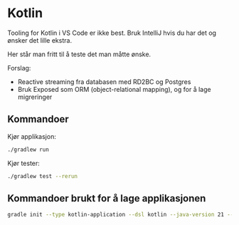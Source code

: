 # Kotlin

Tooling for Kotlin i VS Code er ikke best.
Bruk IntelliJ hvis du har det og ønsker det lille ekstra.

Her står man fritt til å teste det man måtte ønske.

Forslag:
- Reactive streaming fra databasen med RD2BC og Postgres
- Bruk Exposed som ORM (object-relational mapping), og for å lage migreringer

## Kommandoer

Kjør applikasjon:

```bash
./gradlew run
```

Kjør tester:

```bash
./gradlew test --rerun
```

## Kommandoer brukt for å lage applikasjonen

```bash
gradle init --type kotlin-application --dsl kotlin --java-version 21 --test-framework junit-jupiter --package com.example
```
